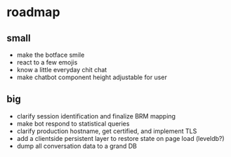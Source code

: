 # roadmap

## small

+ make the botface smile
+ react to a few emojis
+ know a little everyday chit chat
+ make chatbot component height adjustable for user

## big

+ clarify session identification and finalize BRM mapping
+ make bot respond to statistical queries
+ clarify production hostname, get certified, and implement TLS
+ add a clientside persistent layer to restore state on page load (leveldb?)
+ dump all conversation data to a grand DB
